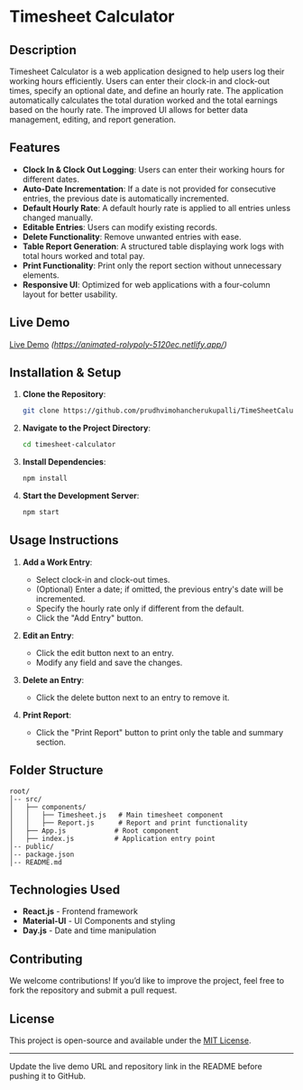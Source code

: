 # Timesheet Calculator

## Description
Timesheet Calculator is a web application designed to help users log their working hours efficiently. Users can enter their clock-in and clock-out times, specify an optional date, and define an hourly rate. The application automatically calculates the total duration worked and the total earnings based on the hourly rate. The improved UI allows for better data management, editing, and report generation.

## Features
- **Clock In & Clock Out Logging**: Users can enter their working hours for different dates.
- **Auto-Date Incrementation**: If a date is not provided for consecutive entries, the previous date is automatically incremented.
- **Default Hourly Rate**: A default hourly rate is applied to all entries unless changed manually.
- **Editable Entries**: Users can modify existing records.
- **Delete Functionality**: Remove unwanted entries with ease.
- **Table Report Generation**: A structured table displaying work logs with total hours worked and total pay.
- **Print Functionality**: Print only the report section without unnecessary elements.
- **Responsive UI**: Optimized for web applications with a four-column layout for better usability.

## Live Demo
[Live Demo](#) *(https://animated-rolypoly-5120ec.netlify.app/)*

## Installation & Setup
1. **Clone the Repository**:
   ```sh
   git clone https://github.com/prudhvimohancherukupalli/TimeSheetCaluculator.git 
   ```
2. **Navigate to the Project Directory**:
   ```sh
   cd timesheet-calculator
   ```
3. **Install Dependencies**:
   ```sh
   npm install
   ```
4. **Start the Development Server**:
   ```sh
   npm start
   ```

## Usage Instructions
1. **Add a Work Entry**:
   - Select clock-in and clock-out times.
   - (Optional) Enter a date; if omitted, the previous entry's date will be incremented.
   - Specify the hourly rate only if different from the default.
   - Click the "Add Entry" button.
   
2. **Edit an Entry**:
   - Click the edit button next to an entry.
   - Modify any field and save the changes.

3. **Delete an Entry**:
   - Click the delete button next to an entry to remove it.

4. **Print Report**:
   - Click the "Print Report" button to print only the table and summary section.

## Folder Structure
```
root/
│-- src/
│   ├── components/
│   │   ├── Timesheet.js   # Main timesheet component
│   │   ├── Report.js      # Report and print functionality
│   ├── App.js            # Root component
│   ├── index.js          # Application entry point
│-- public/
│-- package.json
│-- README.md
```

## Technologies Used
- **React.js** - Frontend framework
- **Material-UI** - UI Components and styling
- **Day.js** - Date and time manipulation

## Contributing
We welcome contributions! If you’d like to improve the project, feel free to fork the repository and submit a pull request.

## License
This project is open-source and available under the [MIT License](LICENSE).

---
Update the live demo URL and repository link in the README before pushing it to GitHub.

